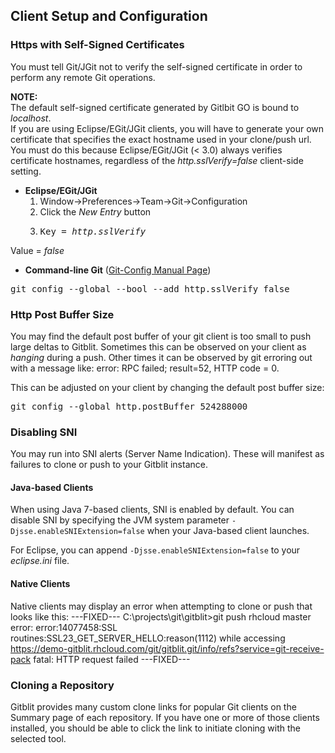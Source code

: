 
## Client Setup and Configuration
### Https with Self-Signed Certificates
You must tell Git/JGit not to verify the self-signed certificate in order to perform any remote Git operations.

**NOTE:**  
The default self-signed certificate generated by Gitlbit GO is bound to *localhost*.  
If you are using Eclipse/EGit/JGit clients, you will have to generate your own certificate that specifies the exact hostname used in your clone/push url.  
You must do this because Eclipse/EGit/JGit (< 3.0) always verifies certificate hostnames, regardless of the *http.sslVerify=false* client-side setting. 
 
- **Eclipse/EGit/JGit**
    1. Window->Preferences->Team->Git->Configuration
    2. Click the *New Entry* button
    3. <pre>Key = <em>http.sslVerify</em>
Value = <em>false</em></pre>
- **Command-line Git** ([Git-Config Manual Page](http://www.kernel.org/pub/software/scm/git/docs/git-config.html))  
<pre>git config --global --bool --add http.sslVerify false</pre>

### Http Post Buffer Size
You may find the default post buffer of your git client is too small to push large deltas to Gitblit.  Sometimes this can be observed on your client as *hanging* during a push.  Other times it can be observed by git erroring out with a message like: error: RPC failed; result=52, HTTP code = 0.

This can be adjusted on your client by changing the default post buffer size:
<pre>git config --global http.postBuffer 524288000</pre>

### Disabling SNI

You may run into SNI alerts (Server Name Indication).  These will manifest as failures to clone or push to your Gitblit instance.

#### Java-based Clients

When using Java 7-based clients, SNI is enabled by default.  You can disable SNI by specifying the JVM system parameter `-Djsse.enableSNIExtension=false` when your Java-based client launches.

For Eclipse, you can append `-Djsse.enableSNIExtension=false` to your *eclipse.ini* file.

#### Native Clients

Native clients may display an error when attempting to clone or push that looks like this:
---FIXED---
C:\projects\git\gitblit>git push rhcloud master
error: error:14077458:SSL routines:SSL23_GET_SERVER_HELLO:reason(1112) while accessing https://demo-gitblit.rhcloud.com/git/gitblit.git/info/refs?service=git-receive-pack
fatal: HTTP request failed
---FIXED---

### Cloning a Repository 

Gitblit provides many custom clone links for popular Git clients on the Summary page of each repository.  If you have one or more of those clients installed, you should be able to click the link to initiate cloning with the selected tool.
